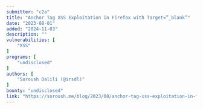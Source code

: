 ```yaml
---
submitter: "c2a"
title: "Anchor Tag XSS Exploitation in Firefox with Target=”_blank”"
date: "2023-08-01"
added: "2024-11-03"
description: ""
vulnerabilities: [
    "XSS"
]
programs: [
    "undisclosed"
]
authors: [
    "Soroush Dalili (@irsdl)"
]
bounty: "undisclosed"
link: "https://soroush.me/blog/2023/08/anchor-tag-xss-exploitation-in-firefox-with-target_blank/"
---
```




